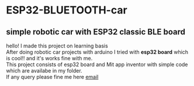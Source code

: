 # ESP32-BLUETOOTH-car
## simple robotic car with ESP32 classic BLE board
hello! I made this project on learning basis\
After doing robotic car projects with arduino I tried with **esp32 board** which is cool!! and it's works fine with me.\
This project consists of esp32 board and Mit app inventor with simple code which are availabe in my folder. \
If any query please fine me here [email](www.chalamvijay@post.com)
